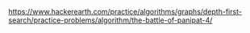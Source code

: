 https://www.hackerearth.com/practice/algorithms/graphs/depth-first-search/practice-problems/algorithm/the-battle-of-panipat-4/
